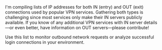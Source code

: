 I'm compiling lists of IP addresses for both IN (entry) and OUT (exit) connections used by popular VPN services. Gathering both types is challenging since most services only make their IN servers publicly available. If you know of any additional VPN services with IN server details—or even better, have information on OUT servers—please contribute!

Use this list to monitor outbound network requests or analyze successful login connections in your environment.
